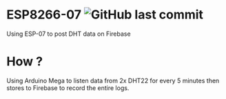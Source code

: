 # ESP8266-07 <img alt="GitHub last commit" src="https://img.shields.io/github/last-commit/altaiirdesmond/ESP8266-07.svg?style=flat-square">

Using ESP-07 to post DHT data on Firebase

# How ?

Using Arduino Mega to listen data from 2x DHT22 for every 5 minutes then stores to Firebase to record the entire logs.
